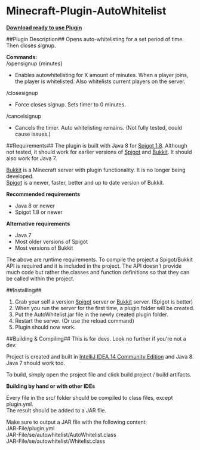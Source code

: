 Minecraft-Plugin-AutoWhitelist
==============================

**[Download ready to use Plugin](https://github.com/ptibom/Minecraft-Plugin-AutoWhitelist/raw/master/DownloadCompiledPluginHere/AutoWhitelist.jar)**


##Plugin Description##
Opens auto-whitelisting for a set period of time. Then closes signup.

**Commands:**  
/opensignup {minutes}
- Enables autowhitelisting for X amount of minutes. When a player joins, the player is whitelisted. Also whitelists current players on the server.

/closesignup
- Force closes signup. Sets timer to 0 minutes.

/cancelsignup
- Cancels the timer. Auto whitelisting remains. (Not fully tested, could cause issues.)

##Requirements##
The plugin is built with Java 8 for [Spigot 1.8](http://www.spigotmc.org/). Although not tested, it should work for earlier versions of [Spigot](http://www.spigotmc.org) and [Bukkit](http://bukkit.org). It should also work for Java 7.

[Bukkit](http://bukkit.org) is a Minecraft server with plugin functionality. It is no longer being developed.  
[Spigot](http://www.spigotmc.org) is a newer, faster, better and up to date version of Bukkit.

**Recommended requirements**
- Java 8 or newer
- Spigot 1.8 or newer

**Alternative requirements**
- Java 7
- Most older versions of Spigot
- Most versions of Bukkit

The above are runtime requirements. To compile the project a Spigot/Bukkit API is required and it is included in the project. The API doesn't provide much code but rather the classes and function definitions so that they can be called within the project.


##Installing##
1. Grab your self a version [Spigot](http://www.spigotmc.org) server or [Bukkit](http://bukkit.org) server. (Spigot is better)
2. When you run the server for the first time, a plugin folder will be created.
3. Put the AutoWhitelist.jar file in the newly created plugin folder.
4. Restart the server. (Or use the reload command)
5. Plugin should now work.


##Building & Compiling##
This is for devs. Look no further if you're not a dev.

Project is created and built in [IntelliJ IDEA 14 Community Edition](https://www.jetbrains.com/idea) and Java 8. Java 7 should work too.

To build, simply open the project file and click build project / build artifacts.

**Building by hand or with other IDEs**

Every file in the src/ folder should be compiled to class files, except plugin.yml.  
The result should be added to a JAR file.

Make sure to output a JAR file with the following content:  
JAR-File/plugin.yml  
JAR-File/se/autowhitelist/AutoWhitelist.class  
JAR-File/se/autowhitelist/Whitelist.class  
